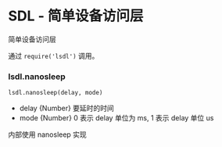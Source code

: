 # SDL - 简单设备访问层



简单设备访问层

通过 `require('lsdl')` 调用。

### lsdl.nanosleep

    lsdl.nanosleep(delay, mode)

- delay {Number} 要延时的时间
- mode {Number} 0 表示 delay 单位为 ms, 1 表示 delay 单位 us

内部使用 nanosleep 实现

